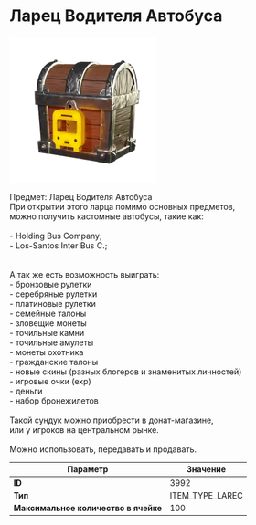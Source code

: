 # Ларец Водителя Автобуса

![Item Image](../img/3992.webp?raw=true)

Предмет: Ларец Водителя Автобуса<br>При открытии этого ларца помимо основных предметов,<br>можно получить кастомные автобусы, такие как:<br><br>- Holding Bus Company;<br>- Los-Santos Inter Bus C.;<br><br><br>А так же есть возможность выиграть:<br>- бронзовые рулетки<br>- серебряные рулетки<br>- платиновые рулетки<br>- семейные талоны<br>- зловещие монеты<br>- точильные камни<br>- точильные амулеты<br>- монеты охотника<br>- гражданские талоны<br>- новые скины (разных блогеров и знаменитых личностей)<br>- игровые очки (exp)<br>- деньги<br>- набор бронежилетов<br><br>Такой сундук можно приобрести в донат-магазине,<br>или у игроков на центральном рынке.<br><br>Можно использовать, передавать и продавать.


| Параметр | Значение |
|----------|----------|
| **ID** | 3992 |
| **Тип** | ITEM_TYPE_LAREC |
| **Максимальное количество в ячейке** | 100 |

